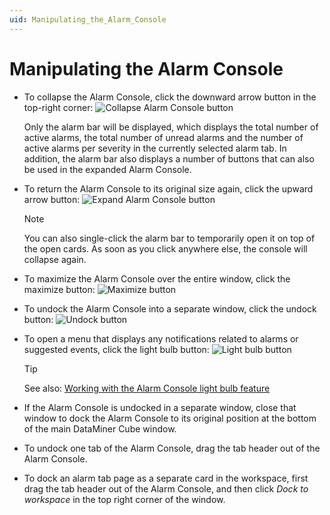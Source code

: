 ```yaml
---
uid: Manipulating_the_Alarm_Console
---
```


# Manipulating the Alarm Console

- To collapse the Alarm Console, click the downward arrow button in the top-right corner: ![Collapse Alarm Console button](~/user-guide/images/Collapse_Alarm_Console_button.png)

  Only the alarm bar will be displayed, which displays the total number of active alarms, the total number of unread alarms and the number of active alarms per severity in the currently selected alarm tab. In addition, the alarm bar also displays a number of buttons that can also be used in the expanded Alarm Console.

- To return the Alarm Console to its original size again, click the upward arrow button: ![Expand Alarm Console button](~/user-guide/images/Expand_Alarm_Console_button.png)

  > [!NOTE]
  > You can also single-click the alarm bar to temporarily open it on top of the open cards. As soon as you click anywhere else, the console will collapse again.

- To maximize the Alarm Console over the entire window, click the maximize button: ![Maximize button](~/user-guide/images/Maximize_button00039.png)

- To undock the Alarm Console into a separate window, click the undock button: ![Undock button](~/user-guide/images/Undock_button.png)

- To open a menu that displays any notifications related to alarms or suggested events, click the light bulb button: ![Light bulb button](~/user-guide/images/LightBulb_button.png) <!--RN 36777-->

  > [!TIP]
  > See also: [Working with the Alarm Console light bulb feature](xref:Light_Bulb_Feature)

- If the Alarm Console is undocked in a separate window, close that window to dock the Alarm Console to its original position at the bottom of the main DataMiner Cube window.

- To undock one tab of the Alarm Console, drag the tab header out of the Alarm Console.

- To dock an alarm tab page as a separate card in the workspace, first drag the tab header out of the Alarm Console, and then click *Dock to workspace* in the top right corner of the window.
